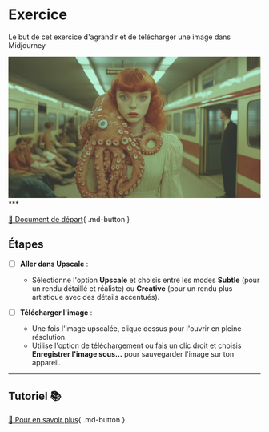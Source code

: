 <style>.md-footer{display:none;}</style>

# Exercice
Le but de cet exercice d'agrandir et de télécharger une image dans Midjourney 

<img src="../assets/image/04_rosie_pieuvre.png">
***

[📁 Document de départ](../assets/image/04_rosie_pieuvre.png){ .md-button }   <br>


## Étapes

- [ ] **Aller dans Upscale** :
   - Sélectionne l'option **Upscale** et choisis entre les modes **Subtle** (pour un rendu détaillé et réaliste) ou **Creative** (pour un rendu plus artistique avec des détails accentués).

- [ ] **Télécharger l'image** :
   - Une fois l'image upscalée, clique dessus pour l'ouvrir en pleine résolution.
   - Utilise l'option de téléchargement ou fais un clic droit et choisis **Enregistrer l'image sous...** pour sauvegarder l'image sur ton appareil.

***

## Tutoriel 📚

[📖 Pour en savoir plus](https://uqam-my.sharepoint.com/:v:/g/personal/lavoie-pilote_francoise_uqam_ca/EYtyqTqaJUNLnZ57HANQVXYBqaKnwez9nFeiRW2vh98dKQ?nav=eyJyZWZlcnJhbEluZm8iOnsicmVmZXJyYWxBcHAiOiJPbmVEcml2ZUZvckJ1c2luZXNzIiwicmVmZXJyYWxBcHBQbGF0Zm9ybSI6IldlYiIsInJlZmVycmFsTW9kZSI6InZpZXciLCJyZWZlcnJhbFZpZXciOiJNeUZpbGVzTGlua0NvcHkifX0&e=9GHIeO){ .md-button }   <br>

